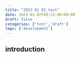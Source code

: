 ```yaml
---
title: "2023 01 02_test"
date: 2023-01-02T00:23:06+09:00
draft: false
categories: ['test','draft']
tags: ['development']
---
```


## introduction
